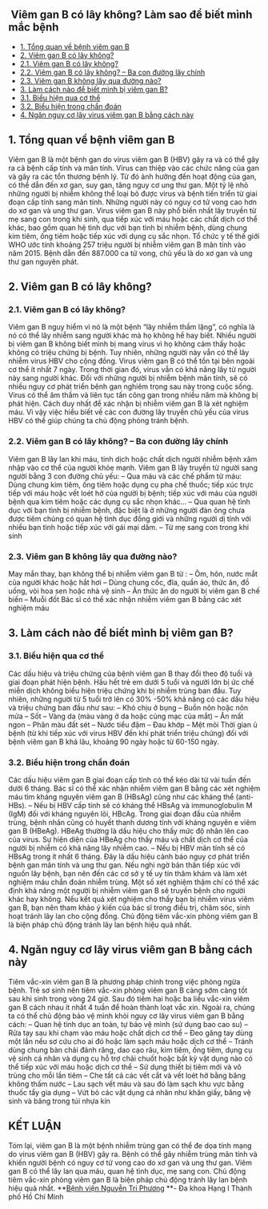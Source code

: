 ## ️ Viêm gan B có lây không? Làm sao để biết mình mắc bệnh

  * [1. Tổng quan về bệnh viêm gan B](https://bvnguyentriphuong.com.vn/benh-truyen-nhiem/viem-gan-b-co-lay-khong-lam-sao-de-biet-minh-mac-benh#1-tng-quan-v-bnh-vim-gan-b)
  * [2. Viêm gan B có lây không?](https://bvnguyentriphuong.com.vn/benh-truyen-nhiem/viem-gan-b-co-lay-khong-lam-sao-de-biet-minh-mac-benh#2-vim-gan-b-c-ly-khng)
  * [2.1. Viêm gan B có lây không?](https://bvnguyentriphuong.com.vn/benh-truyen-nhiem/viem-gan-b-co-lay-khong-lam-sao-de-biet-minh-mac-benh#21-vim-gan-b-c-ly-khng)
  * [2.2. Viêm gan B có lây không? – Ba con đường lây chính](https://bvnguyentriphuong.com.vn/benh-truyen-nhiem/viem-gan-b-co-lay-khong-lam-sao-de-biet-minh-mac-benh#22-vim-gan-b-c-ly-khng-ba-con-ng-ly-chnh)
  * [2.3. Viêm gan B không lây qua đường nào?](https://bvnguyentriphuong.com.vn/benh-truyen-nhiem/viem-gan-b-co-lay-khong-lam-sao-de-biet-minh-mac-benh#23-vim-gan-b-khng-ly-qua-ng-no)
  * [3. Làm cách nào để biết mình bị viêm gan B?](https://bvnguyentriphuong.com.vn/benh-truyen-nhiem/viem-gan-b-co-lay-khong-lam-sao-de-biet-minh-mac-benh#3-lm-cch-no-bit-mnh-b-vim-gan-b)
  * [3.1. Biểu hiện qua cơ thể](https://bvnguyentriphuong.com.vn/benh-truyen-nhiem/viem-gan-b-co-lay-khong-lam-sao-de-biet-minh-mac-benh#31-biu-hin-qua-c-th)
  * [3.2. Biểu hiện trong chẩn đoán](https://bvnguyentriphuong.com.vn/benh-truyen-nhiem/viem-gan-b-co-lay-khong-lam-sao-de-biet-minh-mac-benh#32-biu-hin-trong-chn-on)
  * [4. Ngăn nguy cơ lây virus viêm gan B bằng cách này](https://bvnguyentriphuong.com.vn/benh-truyen-nhiem/viem-gan-b-co-lay-khong-lam-sao-de-biet-minh-mac-benh#4-ngn-nguy-c-ly-virus-vim-gan-b-bng-cch-ny)


## **1. Tổng quan về bệnh viêm gan B**
Viêm gan B là một bệnh gan do virus viêm gan B (HBV) gây ra và có thể gây ra cả bệnh cấp tính và mãn tính. Virus can thiệp vào các chức năng của gan và gây ra các tổn thương bệnh lý. Từ đó ảnh hưởng đến hoạt động của gan, có thể dẫn đến xơ gan, suy gan, tăng nguy cơ ung thư gan.
Một tỷ lệ nhỏ những người bị nhiễm không thể loại bỏ được virus và bệnh tiến triển từ giai đoạn cấp tính sang mãn tính. Những người này có nguy cơ tử vong cao hơn do xơ gan và ung thư gan.
Virus viêm gan B này phổ biến nhất lây truyền từ mẹ sang con trong khi sinh, qua tiếp xúc với máu hoặc các chất dịch cơ thể khác, bao gồm quan hệ tình dục với bạn tình bị nhiễm bệnh, dùng chung kim tiêm, ống tiêm hoặc tiếp xúc với dụng cụ sắc nhọn.
Tổ chức y tế thế giới WHO ước tính khoảng 257 triệu người bị nhiễm viêm gan B mãn tính vào năm 2015. Bệnh dẫn đến 887.000 ca tử vong, chủ yếu là do xơ gan và ung thư gan nguyên phát.
## **2. Viêm gan B có lây không?**
### **2.1. Viêm gan B có lây không?**
Viêm gan B nguy hiểm vì nó là một bệnh “lây nhiễm thầm lặng”, có nghĩa là nó có thể lây nhiễm sang người khác mà họ không hề hay biết. Nhiều người bị viêm gan B không biết mình bị mang virus vì họ không cảm thấy hoặc không có triệu chứng bị bệnh. Tuy nhiên, những người này vẫn có thể lây nhiễm virus HBV cho cộng đồng.
Virus viêm gan B có thể tồn tại bên ngoài cơ thể ít nhất 7 ngày. Trong thời gian đó, virus vẫn có khả năng lây từ người này sang người khác. Đối với những người bị nhiễm bệnh mãn tính, sẽ có nhiều nguy cơ phát triển bệnh gan nghiêm trọng sau này trong cuộc sống. Virus có thể âm thầm và liên tục tấn công gan trong nhiều năm mà không bị phát hiện. Cách duy nhất để xác nhận bị nhiễm viêm gan B là xét nghiệm máu.
Vì vậy việc hiểu biết về các con đường lây truyền chủ yếu của virus HBV có thể giúp chúng ta chủ động phòng tránh bệnh.
### **2.2. Viêm gan B có lây không? – Ba con đường lây chính**
Viêm gan B lây lan khi máu, tinh dịch hoặc chất dịch người nhiễm bệnh xâm nhập vào cơ thể của người khỏe mạnh. Viêm gan B lây truyền từ người sang người bằng 3 con đường chủ yếu:
– Qua máu và các chế phẩm từ máu: Dùng chung kim tiêm, ống tiêm hoặc dụng cụ pha chế thuốc; tiếp xúc trực tiếp với máu hoặc vết loét hở của người bị bệnh; tiếp xúc với máu của người bệnh qua kim tiêm hoặc các dụng cụ sắc nhọn khác…
– Qua quan hệ tình dục với bạn tình bị nhiễm bệnh, đặc biệt là ở những người đàn ông chưa được tiêm chủng có quan hệ tình dục đồng giới và những người dị tính với nhiều bạn tình hoặc tiếp xúc với gái mại dâm.
– Từ mẹ sang con trong khi sinh
### **2.3. Viêm gan B không lây qua đường nào?**
May mắn thay, bạn không thể bị nhiễm viêm gan B từ :
– Ôm, hôn, nước mắt của người khác hoặc hắt hơi
– Dùng chung cốc, đĩa, quần áo, thức ăn, đồ uống, vòi hoa sen hoặc nhà vệ sinh
– Ăn thức ăn do người bị viêm gan B chế biến
– Muỗi đốt
Bác sĩ có thể xác nhận nhiễm viêm gan B bằng các xét nghiệm máu
## **3. Làm cách nào để biết mình bị viêm gan B?**
### **3.1. Biểu hiện qua cơ thể**
Các dấu hiệu và triệu chứng của bệnh viêm gan B thay đổi theo độ tuổi và giai đoạn phát hiện bệnh. Hầu hết trẻ em dưới 5 tuổi và người lớn bị ức chế miễn dịch không biểu hiện triệu chứng khi bị nhiễm trùng ban đầu. Tuy nhiên, những người từ 5 tuổi trở lên có 30% -50% khả năng có các dấu hiệu và triệu chứng ban đầu như sau:
– Khó chịu ở bụng
– Buồn nôn hoặc nôn mửa
– Sốt
– Vàng da (màu vàng ở da hoặc củng mạc của mắt)
– Ăn mất ngon
– Phân màu đất sét
– Nước tiểu đậm
– Đau khớp
– Mệt mỏi
Thời gian ủ bệnh (từ khi tiếp xúc với virus HBV đến khi phát triển triệu chứng) đối với bệnh viêm gan B khá lâu, khoảng 90 ngày hoặc từ 60-150 ngày.
### **3.2. Biểu hiện trong chẩn đoán**
Các dấu hiệu viêm gan B giai đoạn cấp tính có thể kéo dài từ vài tuần đến dưới 6 tháng. Bác sĩ có thể xác nhận nhiễm viêm gan B bằng các xét nghiệm máu tìm kháng nguyên viêm gan B (HBsAg) cũng như các kháng thể (anti-HBs).
– Nếu bị HBV cấp tính sẽ có kháng thể HBsAg và immunoglobulin M (IgM) đối với kháng nguyên lõi, HBcAg. Trong giai đoạn đầu của nhiễm trùng, bệnh nhân cũng có huyết thanh dương tính với kháng nguyên e viêm gan B (HBeAg). HBeAg thường là dấu hiệu cho thấy mức độ nhân lên cao của virus. Sự hiện diện của HBeAg cho thấy máu và chất dịch cơ thể của người bị nhiễm có khả năng lây nhiễm cao.
– Nếu bị HBV mãn tính sẽ có HBsAg trong ít nhất 6 tháng. Đây là dấu hiệu cảnh báo nguy cơ phát triển bệnh gan mãn tính và ung thư gan.
Nếu nghi ngờ bản thân tiếp xúc với nguồn lây bệnh, bạn nên đến các cơ sở y tế uy tín thăm khám và làm xét nghiệm máu chẩn đoán nhiễm trùng. Một số xét nghiệm thậm chí có thể xác định khả năng một người bị nhiễm viêm gan B sẽ truyền bệnh cho người khác hay không. Nếu kết quả xét nghiệm cho thấy bạn bị nhiễm virus viêm gan B, bạn nên tham khảo ý kiến ​​của bác sĩ trong điều trị, chăm sóc, sinh hoạt tránh lây lan cho cộng đồng.
Chủ động tiêm vắc-xin phòng viêm gan B là biện pháp chủ động tránh lây lan bệnh hiệu quả nhất.
## **4. Ngăn nguy cơ lây virus viêm gan B bằng cách này**
Tiêm vắc-xin viêm gan B là phương pháp chính trong việc phòng ngừa bệnh. Trẻ sơ sinh nên tiêm vắc-xin phòng viêm gan B càng sớm càng tốt sau khi sinh trong vòng 24 giờ. Sau đó tiêm hai hoặc ba liều vắc-xin viêm gan B cách nhau ít nhất 4 tuần để hoàn thành loạt vắc xin.
Ngoài ra, chúng ta có thể chủ động bảo vệ mình khỏi nguy cơ lây virus viêm gan B bằng cách:
– Quan hệ tình dục an toàn, tự bảo vệ mình (sử dụng bao cao su)
– Rửa tay sau khi chạm vào máu hoặc chất dịch cơ thể
– Đeo găng tay dùng một lần nếu sơ cứu cho ai đó hoặc làm sạch máu hoặc dịch cơ thể
– Tránh dùng chung bàn chải đánh răng, dao cạo râu, kim tiêm, ống tiêm, dụng cụ vệ sinh cá nhân và dụng cụ hỗ trợ chải chuốt hoặc bất kỳ vật dụng nào có thể tiếp xúc với máu hoặc dịch cơ thể
– Sử dụng thiết bị tiêm mới và vô trùng cho mỗi lần tiêm
– Che tất cả các vết cắt và vết loét hở bằng băng không thấm nước
– Lau sạch vết máu và sau đó làm sạch khu vực bằng thuốc tẩy gia dụng
– Vứt bỏ các vật dụng cá nhân như khăn giấy, băng vệ sinh và băng trong túi nhựa kín
## **KẾT LUẬN**
Tóm lại, viêm gan B là một bệnh nhiễm trùng gan có thể đe dọa tính mạng do virus viêm gan B (HBV) gây ra. Bệnh có thể gây nhiễm trùng mãn tính và khiến người bệnh có nguy cơ tử vong cao do xơ gan và ung thư gan. Viêm gan B có thể lây lan qua máu, quan hệ tình dục, mẹ sang con. Chủ động tiêm vắc-xin phòng viêm gan B là biện pháp chủ động tránh lây lan bệnh hiệu quả nhất.
**[Bệnh viện Nguyễn Tri Phương](https://bvnguyentriphuong.com.vn/) **- Đa khoa Hạng I Thành phố Hồ Chí Minh
